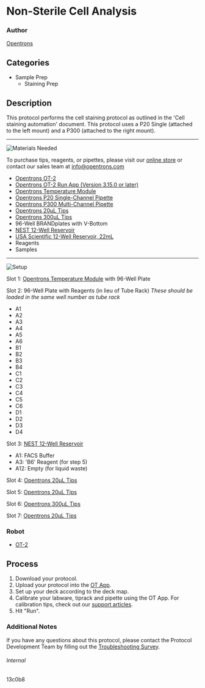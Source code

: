 # Non-Sterile Cell Analysis

### Author
[Opentrons](https://opentrons.com/)

## Categories
* Sample Prep
	* Staining Prep


## Description
This protocol performs the cell staining protocol as outlined in the 'Cell staining automation' document. This protocol uses a P20 Single (attached to the left mount) and a P300 (attached to the right mount).


---
![Materials Needed](https://s3.amazonaws.com/opentrons-protocol-library-website/custom-README-images/001-General+Headings/materials.png)

To purchase tips, reagents, or pipettes, please visit our [online store](https://shop.opentrons.com/) or contact our sales team at [info@opentrons.com](mailto:info@opentrons.com)

* [Opentrons OT-2](https://shop.opentrons.com/collections/ot-2-robot/products/ot-2)
* [Opentrons OT-2 Run App (Version 3.15.0 or later)](https://opentrons.com/ot-app/)
* [Opentrons Temperature Module](https://shop.opentrons.com/collections/hardware-modules/products/tempdeck)
* [Opentrons P20 Single-Channel Pipette](https://shop.opentrons.com/collections/ot-2-pipettes)
* [Opentrons P300 Multi-Channel Pipette](https://shop.opentrons.com/collections/ot-2-pipettes)
* [Opentrons 20µL Tips](https://shop.opentrons.com/collections/opentrons-tips/products/opentrons-10ul-tips)
* [Opentrons 300µL Tips](https://shop.opentrons.com/collections/opentrons-tips/products/opentrons-300ul-tips)
* 96-Well BRANDplates with V-Bottom
* [NEST 12-Well Reservoir](https://labware.opentrons.com/nest_12_reservoir_15ml?category=reservoir)
* [USA Scientific 12-Well Reservoir, 22mL](https://labware.opentrons.com/usascientific_12_reservoir_22ml/)
* Reagents
* Samples


---
![Setup](https://s3.amazonaws.com/opentrons-protocol-library-website/custom-README-images/001-General+Headings/Setup.png)

Slot 1: [Opentrons Temperature Module](https://shop.opentrons.com/collections/hardware-modules/products/tempdeck) with 96-Well Plate

Slot 2: 96-Well Plate with Reagents (in lieu of Tube Rack)
*These should be loaded in the same well number as tube rack*
* A1
* A2
* A3
* A4
* A5
* A6
* B1
* B2
* B3
* B4
* C1
* C2
* C3
* C4
* C5
* C6
* D1
* D2
* D3
* D4


Slot 3: [NEST 12-Well Reservoir](https://labware.opentrons.com/nest_12_reservoir_15ml?category=reservoir)
* A1: FACS Buffer
* A3: 'B6' Reagent (for step 5)
* A12: Empty (for liquid waste)

Slot 4: [Opentrons 20µL Tips](https://shop.opentrons.com/collections/opentrons-tips/products/opentrons-10ul-tips)

Slot 5: [Opentrons 20µL Tips](https://shop.opentrons.com/collections/opentrons-tips/products/opentrons-10ul-tips)

Slot 6: [Opentrons 300µL Tips](https://shop.opentrons.com/collections/opentrons-tips/products/opentrons-300ul-tips)

Slot 7: [Opentrons 20µL Tips](https://shop.opentrons.com/collections/opentrons-tips/products/opentrons-10ul-tips)



### Robot
* [OT-2](https://opentrons.com/ot-2)

## Process

1. Download your protocol.
2. Upload your protocol into the [OT App](https://opentrons.com/ot-app).
3. Set up your deck according to the deck map.
4. Calibrate your labware, tiprack and pipette using the OT App. For calibration tips, check out our [support articles](https://support.opentrons.com/en/collections/1559720-guide-for-getting-started-with-the-ot-2).
5. Hit "Run".

### Additional Notes
If you have any questions about this protocol, please contact the Protocol Development Team by filling out the [Troubleshooting Survey](https://protocol-troubleshooting.paperform.co/).

###### Internal
13c0b8
